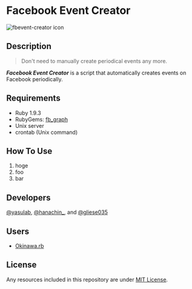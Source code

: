 Facebook Event Creator
======================

![fbevent-creator icon](http://dl.dropbox.com/u/2819285/fbevent-creator.png)

Description
------------

> Don't need to manually create periodical events any more.

_**Facebook Event Creator**_ is a script that automatically creates events on Facebook periodically.


Requirements
------------
- Ruby 1.9.3
- RubyGems: [fb_graph](https://github.com/nov/fb_graph)
- Unix server
- crontab (Unix command)


How To Use
----------
1. hoge
2. foo
3. bar


Developers
----------
 [@yasulab](http://twitter.com/yasulab), [@hanachin_](http://twitter.com/hanachin_), 
 and [@gliese035](http://twitter/gliese035)

Users
-----
- [Okinawa.rb](http://qwik.jp/okinawarb/)

License
-------

Any resources included in this repository are under [MIT License](http://www.opensource.org/licenses/mit-license.html).

